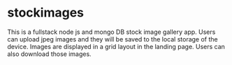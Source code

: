 # stockimages
This is a fullstack node js and mongo DB stock image gallery app. Users can upload jpeg images and they will be saved to the local storage of the device.
Images are displayed in a grid layout in the landing page. Users can also download those images.
